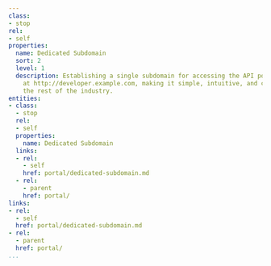 ```yaml
---
class:
- stop
rel:
- self
properties:
  name: Dedicated Subdomain
  sort: 2
  level: 1
  description: Establishing a single subdomain for accessing the API portal, usually
    at http://developer.example.com, making it simple, intuitive, and consistent with
    the rest of the industry.
entities:
- class:
  - stop
  rel:
  - self
  properties:
    name: Dedicated Subdomain
  links:
  - rel:
    - self
    href: portal/dedicated-subdomain.md
  - rel:
    - parent
    href: portal/
links:
- rel:
  - self
  href: portal/dedicated-subdomain.md
- rel:
  - parent
  href: portal/
...
```


